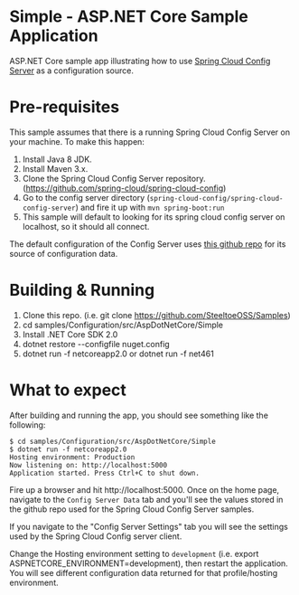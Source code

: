 # Simple - ASP.NET Core Sample Application
ASP.NET Core sample app illustrating how to use [Spring Cloud Config Server](http://projects.spring.io/spring-cloud) as a configuration source.

# Pre-requisites

This sample assumes that there is a running Spring Cloud Config Server on your machine. To make this happen:

1. Install Java 8 JDK.
2. Install Maven 3.x.
3. Clone the Spring Cloud Config Server repository. (https://github.com/spring-cloud/spring-cloud-config)
4. Go to the config server directory (`spring-cloud-config/spring-cloud-config-server`) and fire it up with `mvn spring-boot:run`
5. This sample will default to looking for its spring cloud config server on localhost, so it should all connect.

The default configuration of the Config Server uses [this github repo]( https://github.com/spring-cloud-samples/config-repo) for its source of configuration data.

# Building & Running

1. Clone this repo. (i.e. git clone https://github.com/SteeltoeOSS/Samples)
2. cd samples/Configuration/src/AspDotNetCore/Simple
3. Install .NET Core SDK 2.0
4. dotnet restore --configfile nuget.config
5. dotnet run -f netcoreapp2.0 or dotnet run -f net461

# What to expect
After building and running the app, you should see something like the following:
```
$ cd samples/Configuration/src/AspDotNetCore/Simple
$ dotnet run -f netcoreapp2.0
Hosting environment: Production
Now listening on: http://localhost:5000
Application started. Press Ctrl+C to shut down.
```
Fire up a browser and hit http://localhost:5000.  Once on the home page, navigate to the `Config Server Data` tab and you'll see the values stored in the github repo used for the Spring Cloud Config Server samples.

If you navigate to the "Config Server Settings" tab you will see the settings used by the Spring Cloud Config server client.

Change the Hosting environment setting to `development` (i.e. export ASPNETCORE_ENVIRONMENT=development), then restart the application. You will see different configuration data returned for that profile/hosting environment.

